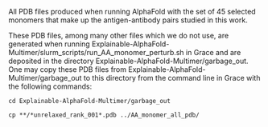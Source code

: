 All PDB files produced when running AlphaFold with the set of 45 selected monomers that make up the antigen-antibody pairs studied in this work.

These PDB files, among many other files which we do not use, are generated when running Explainable-AlphaFold-Multimer/slurm_scripts/run_AA_monomer_perturb.sh in Grace and are deposited in the directory Explainable-AlphaFold-Multimer/garbage_out. One may copy these PDB files from Explainable-AlphaFold-Multimer/garbage_out to this directory from the command line in Grace with the following commands:

`cd Explainable-AlphaFold-Multimer/garbage_out`

`cp **/*unrelaxed_rank_001*.pdb ../AA_monomer_all_pdb/`
